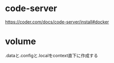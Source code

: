 # code-server
https://coder.com/docs/code-server/install#docker

# volume
.dataと.configと.localをcontext直下に作成する